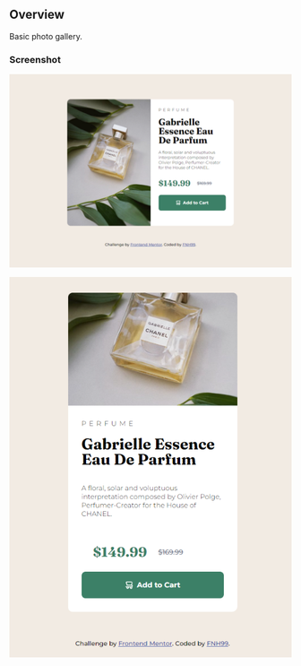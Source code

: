 ## Overview

Basic photo gallery.

### Screenshot

![](https://github.com/FNH99/product-preview-card-component-main/blob/master/images/screenshot-fullscreen.png)

![](https://github.com/FNH99/product-preview-card-component-main/blob/master/images/screenshot-mobile.png)